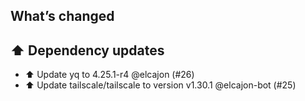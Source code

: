 ## What’s changed
## ⬆️ Dependency updates

- ⬆️ Update yq to 4.25.1-r4 @elcajon (#26)
- ⬆️ Update tailscale/tailscale to version v1.30.1 @elcajon-bot (#25)
